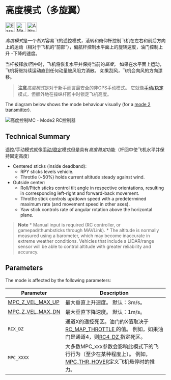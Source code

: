 # 高度模式（多旋翼）

[<img src="../../assets/site/difficulty_easy.png" title="Easy to fly" width="30px" />](../getting_started/flight_modes.md#key_difficulty)&nbsp;[<img src="../../assets/site/remote_control.svg" title="Manual/Remote control required" width="30px" />](../getting_started/flight_modes.md#key_manual)&nbsp;[<img src="../../assets/site/altitude_icon.svg" title="Altitude required (e.g. Baro, Rangefinder)" width="30px" />](../getting_started/flight_modes.md#altitude_only)

*高度模式*是一个*相对*容易飞的遥控模式，滚转和俯仰杆控制飞机在左右和前后方向上的运动（相对于飞机的“前部”），偏航杆控制水平面上的旋转速度，油门控制上升 -下降的速度。

当杆被释放/回中时，飞机将恢复水平并保持当前的*高度*。 如果在水平面上运动，飞机将继持续运动直到任何动量被风阻力消散。 如果刮风，飞机会向风的方向漂移。

> **注意***高度模式*是对于新手而言最安全的非GPS手动模式。 它就像[手动/稳定](../flight_modes/manual_stabilized_mc.md)模式，但额外地在操纵杆回中时锁定飞机高度。

The diagram below shows the mode behaviour visually (for a [mode 2 transmitter](../getting_started/rc_transmitter_receiver.md#transmitters-for-aircraft)).

![高度控制MC - Mode2 RC控制器](../../images/flight_modes/altitude_control_mode_copter.png)

## Technical Summary

遥控/手动模式就像[手动/稳定](../flight_modes/manual_stabilized_mc.md)模式但是具有*高度稳定*功能（杆回中使飞机水平并保持固定高度）

* Centered sticks (inside deadband): 
  * RPY sticks levels vehicle.
  * Throttle (~50%) holds current altitude steady against wind.
* Outside center: 
  * Roll/Pitch sticks control tilt angle in respective orientations, resulting in corresponding left-right and forward-back movement.
  * Throttle stick controls up/down speed with a predetermined maximum rate (and movement speed in other axes).
  * Yaw stick controls rate of angular rotation above the horizontal plane.

> **Note** * Manual input is required (RC controller, or gamepad/thumbsticks through MAVLink). * The altitude is normally measured using a barometer, which may become inaccurate in extreme weather conditions. Vehicles that include a LIDAR/range sensor will be able to control altitude with greater reliability and accuracy.

## Parameters

The mode is affected by the following parameters:

| Parameter                                                                                                   | Description                                                                                                                                                                        |
| ----------------------------------------------------------------------------------------------------------- | ---------------------------------------------------------------------------------------------------------------------------------------------------------------------------------- |
| <span id="MPC_Z_VEL_MAX_UP"></span>[MPC_Z_VEL_MAX_UP](../advanced_config/parameter_reference.md#MPC_Z_VEL_MAX_UP) | 最大垂直上升速度。 默认：3m/s。                                                                                                                                                                 |
| <span id="MPC_Z_VEL_MAX_DN"></span>[MPC_Z_VEL_MAX_DN](../advanced_config/parameter_reference.md#MPC_Z_VEL_MAX_DN) | 最大垂直下降速度。 默认：1m/s。                                                                                                                                                                 |
| <span id="RCX_DZ"></span>`RCX_DZ`                                                                           | 通道X的遥控死区。油门的X值取决于[ RC_MAP_THROTTLE ](../advanced_config/parameter_reference.md#RC_MAP_THROTTLE)的值。 例如，如果油门是通道4，则[RC4_DZ ](../advanced_config/parameter_reference.md#RC4_DZ)指定死区。 |
| <span id="MPC_xxx"></span>`MPC_XXXX`                                                                         | 大多数MPC_xxx参数会影响此模式下的飞行行为（至少在某种程度上）。 例如，[MPC_THR_HOVER](../advanced_config/parameter_reference.md#MPC_THR_HOVER)定义飞机悬停时的推力。                                                       |